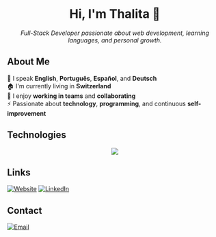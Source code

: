 <h1 align="center">Hi, I'm Thalita 👋</h1>

<p align="center">
  <em>Full-Stack Developer passionate about web development, learning languages, and personal growth.</em>
</p>

## About Me

💬 I speak **English**, **Português**, **Español**, and **Deutsch**  
🏠 I'm currently living in **Switzerland**  
🌱 I enjoy **working in teams** and **collaborating**  
⚡ Passionate about **technology**, **programming**, and continuous **self-improvement**

## Technologies

<div align="center">
  <img src="https://skillicons.dev/icons?i=js,ts,react,nextjs,nodejs,express,mongodb,html,css,tailwind,postman,github,vscode,git,vite" />
</div>


## Links 

[![Website](https://img.shields.io/badge/Portfolio-ThalitadosReis-F9A825?style=for-the-badge&logo=googlechrome&logoColor=white&labelColor=101010)](https://dosreis-portfolio.netlify.app/)
[![LinkedIn](https://img.shields.io/badge/LinkedIn-%40ThalitadosReis-0077B5?style=for-the-badge&logo=linkedin&logoColor=white&labelColor=101010)](https://www.linkedin.com/in/thalitadosreis/)

## Contact 

[![Email](https://img.shields.io/badge/Gmail-dosreistha@gmail.com-D14836?style=for-the-badge&logo=gmail&logoColor=white&labelColor=101010)](mailto:dosreistha@gmail.com)


